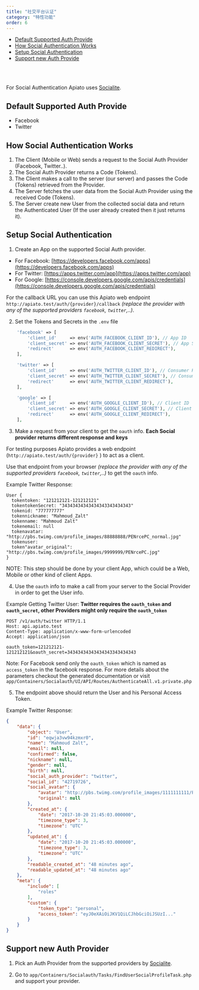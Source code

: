 ```yaml
---
title: "社交平台认证"
category: "特性功能"
order: 6
---
```


- [Default Supported Auth Provide](#default-supported-auth-provide)
- [How Social Authentication Works](#how-social-authentication-works)
- [Setup Social Authentication](#Setup-Social-Authentication)
- [Support new Auth Provide](#support-new-auth-provide)

<br>
<br>

For Social Authentication Apiato uses [Socialite]( https://github.com/laravel/socialite).




<a name="default-supported-auth-provide"></a>
## Default Supported Auth Provide

* Facebook
* Twitter




<a name="how-social-authentication-works"></a>
## How Social Authentication Works

1. The Client (Mobile or Web) sends a request to the Social Auth Provider (Facebook, Twitter..).
2. The Social Auth Provider returns a Code (Tokens).
3. The Client makes a call to the server (our server) and passes the Code (Tokens) retrieved from the Provider.
4. The Server fetches the user data from the Social Auth Provider using the received Code (Tokens).
5. The Server create new User from the collected social data and return the Authenticated User (If the user already created then it just returns it).



<a name="Setup-Social-Authentication"></a>
## Setup Social Authentication

1) Create an App on the supported Social Auth provider.

- For Facebook: [https://developers.facebook.com/apps](https://developers.facebook.com/apps)
- For Twitter: [https://apps.twitter.com/app](https://apps.twitter.com/app)
- For Google: [https://console.developers.google.com/apis/credentials](https://console.developers.google.com/apis/credentials)

For the callback URL you can use this Apiato web endpoint `http://apiato.test/auth/{provider}/callback` *(replace the provider with any of the supported providers `facebook`, `twitter`,..)*.

2) Set the Tokens and Secrets in the `.env` file

```php
    'facebook' => [
        'client_id'     => env('AUTH_FACEBOOK_CLIENT_ID'), // App ID
        'client_secret' => env('AUTH_FACEBOOK_CLIENT_SECRET'), // App Secret
        'redirect'      => env('AUTH_FACEBOOK_CLIENT_REDIRECT'),
    ],

    'twitter' => [
        'client_id'     => env('AUTH_TWITTER_CLIENT_ID'), // Consumer Key (API Key)
        'client_secret' => env('AUTH_TWITTER_CLIENT_SECRET'), // Consumer Secret (API Secret)
        'redirect'      => env('AUTH_TWITTER_CLIENT_REDIRECT'),
    ],

    'google' => [
        'client_id'     => env('AUTH_GOOGLE_CLIENT_ID'), // Client ID
        'client_secret' => env('AUTH_GOOGLE_CLIENT_SECRET'), // Client secret
        'redirect'      => env('AUTH_GOOGLE_CLIENT_REDIRECT'),
    ],
```

3) Make a request from your client to get the `oauth` info. **Each Social provider returns different response and keys**

For testing purposes Apiato provides a web endpoint (`http://apiato.test/auth/{provider}` ) to act as a client.

Use that endpoint from your browser *(replace the provider with any of the supported providers `facebook`, `twitter`,..)* to get the `oauth` info.

Example Twitter Response:

```text
User {
  tokentoken: "121212121-121212121"
  tokentokenSecret: "34343434343434343343434343"
  tokenid: "777777777"
  tokennickname: "Mahmoud_Zalt"
  tokenname: "Mahmoud Zalt"
  tokenemail: null
  tokenavatar: "http://pbs.twimg.com/profile_images/88888888/PENrcePC_normal.jpg"
  tokenuser:
  token"avatar_original": "http://pbs.twimg.com/profile_images/9999999/PENrcePC.jpg"
}
```

NOTE: This step should be done by your client App, which could be a Web, Mobile or other kind of client Apps.

4) Use the `oauth` info to make a call from your server to the Social Provider in order to get the User info.

Example Getting Twitter User: **Twitter requires the `oauth_token` and `oauth_secret`, other Providers might only require the `oauth_token`**

```text
POST /v1/auth/twitter HTTP/1.1
Host: api.apiato.test
Content-Type: application/x-www-form-urlencoded
Accept: application/json

oauth_token=121212121-121212121&oauth_secret=34343434343434343343434343
```

Note: For Facebook send only the `oauth_token` which is named as `access_token` in the facebook response.
For more details about the parameters checkout the generated documentation or visit `app/Containers/Socialauth/UI/API/Routes/AuthenticateAll.v1.private.php`

5) The endpoint above should return the User and his Personal Access Token.

Example Twitter Response:

```json
{
    "data": {
        "object": "User",
        "id": "eqwja3vw94kzmxr0",
        "name": "Mahmoud Zalt",
        "email": null,
        "confirmed": false,
        "nickname": null,
        "gender": null,
        "birth": null,
        "social_auth_provider": "twitter",
        "social_id": "42719726",
        "social_avatar": {
            "avatar": "http://pbs.twimg.com/profile_images/1111111111/PENrcePC_normal.jpg",
            "original": null
        },
        "created_at": {
            "date": "2017-10-20 21:45:03.000000",
            "timezone_type": 3,
            "timezone": "UTC"
        },
        "updated_at": {
            "date": "2017-10-20 21:45:03.000000",
            "timezone_type": 3,
            "timezone": "UTC"
        },
        "readable_created_at": "48 minutes ago",
        "readable_updated_at": "48 minutes ago"
    },
    "meta": {
        "include": [
            "roles"
        ],
        "custom": {
            "token_type": "personal",
            "access_token": "eyJ0eXAiOiJKV1QiLCJhbGciOiJSUzI..."
        }
    }
}
```


<a name="support-new-auth-provide"></a>
## Support new Auth Provider

1) Pick an Auth Provider from the supported providers by [Socialite](https://socialiteproviders.github.io/).

2) Go to `app/Containers/Socialauth/Tasks/FindUserSocialProfileTask.php` and support your provider.
